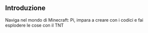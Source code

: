 ## Introduzione

Naviga nel mondo di Minecraft: Pi, impara a creare con i codici e fai esplodere le cose con il TNT